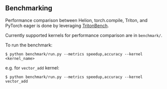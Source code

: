 ## Benchmarking

Performance comparison between Helion, torch.compile, Triton, and PyTorch eager is done by leveraging [TritonBench](https://github.com/pytorch-labs/tritonbench).

Currently supported kernels for performance comparison are in `benchmark/`.

To run the benchmark:

`$ python benchmark/run.py --metrics speedup,accuracy --kernel <kernel_name>`

e.g. for `vector_add` kernel:

`$ python benchmark/run.py --metrics speedup,accuracy --kernel vector_add`
